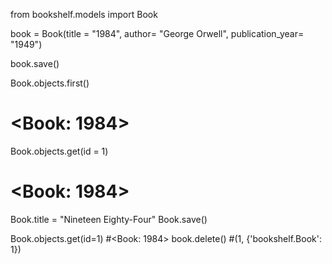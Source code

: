 
from bookshelf.models import Book

book = Book(title = "1984", author= "George Orwell", publication_year= "1949")

book.save()


Book.objects.first()
# <Book: 1984>


Book.objects.get(id = 1)
# <Book: 1984>
Book.title = "Nineteen Eighty-Four"
Book.save()


Book.objects.get(id=1)
#<Book: 1984>
 book.delete()
#(1, {'bookshelf.Book': 1})